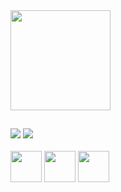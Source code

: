 <a href="https://github.com/henribarboza">
  <!-- <img height=200 align="center" src="https://github-readme-stats.vercel.app/api?username=henribarboza&theme=github_dark" /> -->
  <img height=160 align="center" src="https://github-readme-stats.vercel.app/api/top-langs?username=henribarboza&layout=compact&theme=github_dark&langs_count=8&card_width=600" />
</a>

##

<div> 
<!-- <a href="https://www.instagram.com/henri_barboza/" target="_blank"><img src="https://img.shields.io/badge/-Instagram-%23E4405F?style=for-the-badge&logo=instagram&logoColor=white" target="_blank"></a> -->
<a href ="mailto:henr.fe7@gmail.com"><img src="https://img.shields.io/badge/-Gmail-%23333?style=for-the-badge&logo=gmail&logoColor=white" target="_blank"></a>
<a href="https://www.linkedin.com/in/henri-barboza-4b2a34256" target="_blank"><img src="https://img.shields.io/badge/-LinkedIn-%230077B5?style=for-the-badge&logo=linkedin&logoColor=white" target="_blank"></a> 
</div>
<br>
<div>
<!-- <img height=50  src="https://cdn.jsdelivr.net/gh/devicons/devicon@latest/icons/html5/html5-plain.svg" /> -->
<!-- <img height=50 src="https://cdn.jsdelivr.net/gh/devicons/devicon@latest/icons/css3/css3-original.svg" /> -->
<img height=50  src="https://cdn.jsdelivr.net/gh/devicons/devicon@latest/icons/javascript/javascript-original.svg" />
<img height=50 src="https://cdn.jsdelivr.net/gh/devicons/devicon@latest/icons/php/php-original.svg" />
<img height=50  src="https://cdn.jsdelivr.net/gh/devicons/devicon@latest/icons/mysql/mysql-original.svg" />
<!-- <img height=50  src="https://cdn.jsdelivr.net/gh/devicons/devicon@latest/icons/react/react-original.svg" /> -->
<!-- <img height=50 src="https://cdn.jsdelivr.net/gh/devicons/devicon@latest/icons/csharp/csharp-original.svg" /> -->
<!-- <img height=50  src="https://cdn.jsdelivr.net/gh/devicons/devicon@latest/icons/python/python-original.svg" /> -->
</div>



<!-- <img align="center" alt="Henri-JS" height="40" whidth="50" src="https://cdn.jsdelivr.net/gh/devicons/devicon/icons/javascript/javascript-plain.svg" /> -->
      
